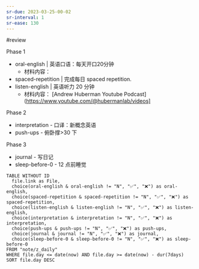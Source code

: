 ```yaml
---
sr-due: 2023-03-25-00-02
sr-interval: 1
sr-ease: 130
---
```


#review 

Phase 1
- oral-english | 英语口语：每天开口20分钟 
	- 材料内容：
- spaced-repetition | 完成每日 spaced repetition. 
- listen-english | 英语听力 20 分钟
	- 材料内容： [Andrew Huberman Youtube Podcast](https://www.youtube.com/@hubermanlab/videos]

Phase 2
- interpretation - 口译：新概念英语
- push-ups - 俯卧撑>30 下

Phase 3
- journal - 写日记
- sleep-before-0 - 12 点前睡觉


```dataview
TABLE WITHOUT ID
  file.link as File,
  choice(oral-english & oral-english != "N", "✅", "❌") as oral-english,
  choice(spaced-repetition & spaced-repetition != "N", "✅", "❌") as spaced-repetition,
  choice(listen-english & listen-english != "N", "✅", "❌") as listen-english,
  choice(interpretation & interpretation != "N", "✅", "❌") as interpretation,
  choice(push-ups & push-ups != "N", "✅", "❌") as push-ups,
  choice(journal & journal != "N", "✅", "❌") as journal,
  choice(sleep-before-0 & sleep-before-0 != "N", "✅", "❌") as sleep-before-0
FROM "note/z_daily"
WHERE file.day <= date(now) AND file.day >= date(now) - dur(7days)
SORT file.day DESC
```







